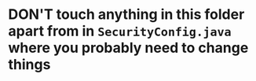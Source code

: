 
# DON'T touch anything in this folder apart from in `SecurityConfig.java` where you probably need to change things


